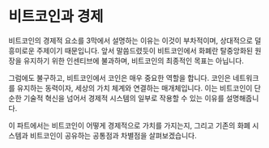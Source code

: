 # 비트코인과 경제

비트코인의 경제적 요소를 3막에서 설명하는 이유는 이것이 부차적이며, 상대적으로 덜 흥미로운 주제이기 때문입니다. 앞서 말씀드렸듯이 비트코인에서 화폐란 탈중앙화된 원장을 유지하기 위한 인센티브에 불과하며, 비트코인의 최종적인 목표는 아닙니다.

그럼에도 불구하고, 비트코인에서 코인은 매우 중요한 역할을 합니다. 코인은 네트워크를 유지하는 동력이자, 세상의 가치 체계와 연결하는 매개체입니다. 이는 비트코인이 단순한 기술적 혁신을 넘어서 경제적 시스템의 일부로 작용할 수 있는 이유를 설명해줍니다.

이 파트에서는 비트코인이 어떻게 경제적으로 가치를 가지는지, 그리고 기존의 화폐 시스템과 비트코인이 공유하는 공통점과 차별점을 살펴보겠습니다.
